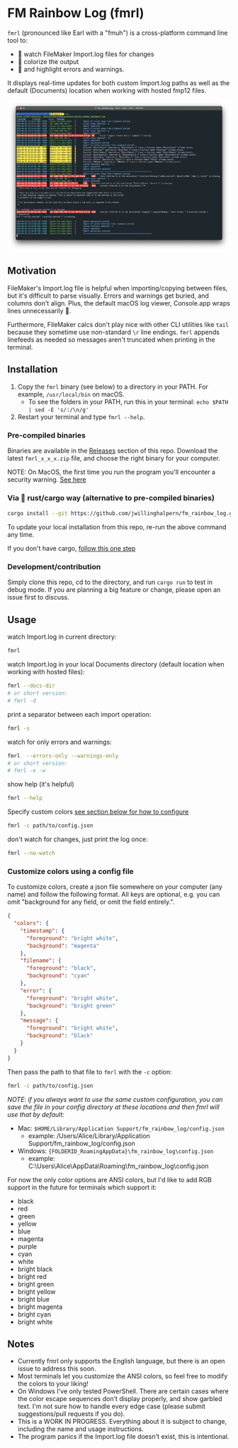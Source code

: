 # FM Rainbow Log (fmrl)

`fmrl` (pronounced like Earl with a "fmuh") is a cross-platform command line tool to:

- 🥸 watch FileMaker Import.log files for changes
- 🦄 colorize the output
- 🚨 and highlight errors and warnings.

It displays real-time updates for both custom Import.log paths as well as the default (Documents) location when working with hosted fmp12 files.

![fmrl demo](./readme-files/example.png)

## Motivation

FileMaker's Import.log file is helpful when importing/copying between files, but it's difficult to parse visually. Errors and warnings get buried, and columns don't align. Plus, the default macOS log viewer, Console.app wraps lines unnecessarily 🤨.

Furthermore, FileMaker calcs don't play nice with other CLI utilities like `tail` because they sometime use non-standard `\r` line endings. `fmrl` appends linefeeds as needed so messages aren't truncated when printing in the terminal.

## Installation

1. Copy the `fmrl` binary (see below) to a directory in your PATH. For example, `/usr/local/bin` on macOS.
    - To see the folders in your PATH, run this in your terminal: `echo $PATH | sed -E 's/:/\n/g'`
2. Restart your terminal and type `fmrl --help`.

### Pre-compiled binaries

Binaries are available in the [Releases](https://github.com/jwillinghalpern/fm_rainbow_log/releases) section of this repo. Download the latest `fmrl_x_x_x.zip` file, and choose the right binary for your computer.

NOTE: On MacOS, the first time you run the program you'll encounter a security warning. [See here](./readme-files/macos-security.md)

### Via 🦀 rust/cargo way (alternative to pre-compiled binaries)

```bash
cargo install --git https://github.com/jwillinghalpern/fm_rainbow_log.git
```

To update your local installation from this repo, re-run the above command any time.

If you don't have cargo, [follow this one step](https://doc.rust-lang.org/cargo/getting-started/installation.html)

### Development/contribution

Simply clone this repo, cd to the directory, and run `cargo run` to test in debug mode. If you are planning a big feature or change, please open an issue first to discuss.

## Usage

watch Import.log in current directory:

```bash
fmrl
```

watch Import.log in your local Documents directory (default location when working with hosted files):

```bash
fmrl --docs-dir
# or short version:
# fmrl -d
```

print a separator between each import operation:

```bash
fmrl -s
```

watch for only errors and warnings:

```bash
fmrl  --errors-only --warnings-only
# or short version:
# fmrl -e -w
```

show help (it's helpful)

```bash
fmrl --help
```

Specify custom colors [see section below for how to configure](#customize-colors-using-a-config-file)

```bash
fmrl -c path/to/config.json
```

don't watch for changes, just print the log once:

```bash
fmrl --no-watch
```

### Customize colors using a config file

To customize colors, create a json file somewhere on your computer (any name) and follow the following format. All keys are optional, e.g. you can omit "background for any field, or omit the field entirely.".

```json
{
  "colors": {
    "timestamp": {
      "foreground": "bright white",
      "background": "magenta"
    },
    "filename": {
      "foreground": "black",
      "background": "cyan"
    },
    "error": {
      "foreground": "bright white",
      "background": "bright green"
    },
    "message": {
      "foreground": "bright white",
      "background": "black"
    }
  }
}
```

Then pass the path to that file to `fmrl` with the `-c` option:

```bash
fmrl -c path/to/config.json
```

_NOTE: if you always want to use the same custom configuration, you can save the file in your config directory at these locations and then fmrl will use that by default:_

- Mac: `$HOME/Library/Application Support/fm_rainbow_log/config.json`
  - example: /Users/Alice/Library/Application Support/fm_rainbow_log/config.json
- Windows: `{FOLDERID_RoamingAppData}\fm_rainbow_log\config.json`
  - example: C:\Users\Alice\AppData\Roaming\fm_rainbow_log\config.json

For now the only color options are ANSI colors, but I'd like to add RGB support in the future for terminals which support it:

- black
- red
- green
- yellow
- blue
- magenta
- purple
- cyan
- white
- bright black
- bright red
- bright green
- bright yellow
- bright blue
- bright magenta
- bright cyan
- bright white

## Notes

- Currently fmrl only supports the English language, but there is an open issue to address this soon.
- Most terminals let you customize the ANSI colors, so feel free to modify the colors to your liking!
- On Windows I've only tested PowerShell. There are certain cases where the color escape sequences don't display properly, and show garbled text. I'm not sure how to handle every edge case (please submit suggestions/pull requests if you do).
- This is a WORK IN PROGRESS. Everything about it is subject to change, including the name and usage instructions.
- The program panics if the Import.log file doesn't exist, this is intentional.
